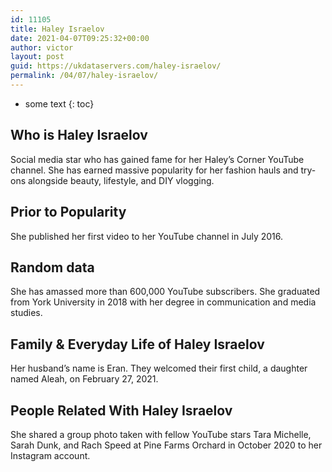 ```yaml
---
id: 11105
title: Haley Israelov
date: 2021-04-07T09:25:32+00:00
author: victor
layout: post
guid: https://ukdataservers.com/haley-israelov/
permalink: /04/07/haley-israelov/
---
```


* some text
{: toc}


## Who is Haley Israelov



Social media star who has gained fame for her Haley&#8217;s Corner YouTube channel. She has earned massive popularity for her fashion hauls and try-ons alongside beauty, lifestyle, and DIY vlogging. 

                
                
                
## Prior to Popularity



She published her first video to her YouTube channel in July 2016. 

                
                
                
## Random data



She has amassed more than 600,000 YouTube subscribers. She graduated from York University in 2018 with her degree in communication and media studies. 

                
                
                
## Family & Everyday Life of Haley Israelov



Her husband&#8217;s name is Eran. They welcomed their first child, a daughter named Aleah, on February 27, 2021.

                
                
                
## People Related With Haley Israelov



She shared a group photo taken with fellow YouTube stars Tara Michelle, Sarah Dunk, and Rach Speed at Pine Farms Orchard in October 2020 to her Instagram account.

                
              
            
          
          
          